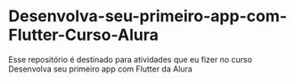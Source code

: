 # Desenvolva-seu-primeiro-app-com-Flutter-Curso-Alura
Esse repositório é destinado para atividades que eu fizer no curso Desenvolva seu primeiro app com Flutter da Alura 
